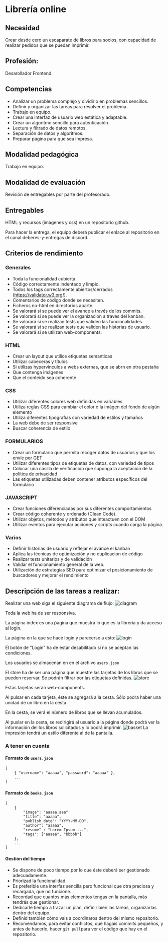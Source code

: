 # Librería online

## Necesidad
Crear desde cero un escaparate de libros para socios, con capacidad de realizar pedidos que se puedan imprimir.

## Profesión:
Desarollador Frontend.

## Competencias
- Analizar un problema complejo y dividirlo en problemas sencillos.
- Definir y organizar las tareas para resolver el problema.
- Trabajo en equipo.
- Crear una interfaz de usuario web estática y adaptable.
- Crear un algoritmo sencillo para autenticación.
- Lectura y filtrado de datos remotos.
- Separación de datos y algoritmos.
- Preparar página para que sea impresa.

## Modalidad pedagógica
Trabajo en equipo.


## Modalidad de evaluación
Revisión de entregables por parte del profesorado.


## Entregables

HTML y recursos (imágenes y css) en un repositorio github.

Para hacer la entrega, el equipo deberá publicar el enlace al repositorio en el canal deberes-y-entregas de discord.

## Criterios de rendimiento
### Generales
- Toda la funcionalidad cubierta.
- Código correctamente indentado y limpio.
- Todos los tags correctamente abiertos/cerrados (https://validator.w3.org/).
- Comentarios de código donde se necesiten.
- Ficheros no-html en directorios aparte.
- Se valorará si se puede ver el avance a través de los commits.
- Se valorará si se puede ver la organización a través del kanban.
- Se valorará si se realizan tests que validen las funcionalidades.
- Se valorará si se realizan tests que validen las historias de usuario.
- Se valorará si se utilizan web-components.


### HTML
- Crear un layout que utilice etiquetas semanticas
- Utilizar cabeceras y títulos
- Si utilizas hypervínculos a webs externas, que se abrn en otra pestaña
- Que contenga imágenes
- Que el conteido sea coherente

### CSS
- Utilizar diferentes colores web definidas en variables
- Utiliza reglas CSS para cambiar el color o la imágen del fondo de algún elemento
- Utiliza diferentes tipografías con variedad de estilos y tamaños
- La web debe de ser responsive
- Buscar coherencia de estilo

### FORMULARIOS
- Crear un formulario que permita recoger datos de usuarios y que los envíe por GET
- Utilizar diferentes tipos de etiquetas de datos, con variedad de tipos
- Colocar una casilla de verificación que suponga la aceptación de la política de privacidad
- Las etiquetas utilizadas deben contener atributos específicos del formulario

### JAVASCRIPT
- Crear funciones diferenciadas por sus diferentes comportamientos
- Crear código coherente y ordenado (Clean Code).
- Utilizar objetos, métodos y atributos que inteactuen con el DOM
- Utilizar eventos para ejecutar acciones y scripts cuando carga la página.

### Varios
- Definir historias de usuario y reflejar el avance el kanban 
- Aplica las técnicas de optimización y no duplicacion de código
- Realizar tests unitarios y de validación
- Validar el funcionamiento general de la web.
- Utilización de estrategias SEO para optimizar el posicionamiento de buscadores y mejorar el rendimiento


## Descripción de las tareas a realizar:

Realizar una web siga el siguiente diagrama de flujo:
![diagram](./assets/diagram.png "diagram")

Toda la web ha de ser responsiva.

La página index es una ṕagina que muestra lo que es la librería y da acceso al login.

La página en la que se hace login y parecerse a esto:
![login](./assets/login.png "login")

El botón de "Login" ha de estar desabilitado si no se aceptan las condiciones.

Los usuarios se almacenan en en el archivo `users.json`

El store ha de ser una página que muestre las tarjetas de los libros que se pueden reservar. Se podrán filtrar por las etiquetas definidas.
![store](./assets/store.png "store")

Estas tarjetas serán web-components.

Al pulsar en cada tarjeta, éste se agregará a la cesta. Sólo podra haber una unidad de un libro en la cesta.

En la cesta, se verá el número de libros que se llevan acumulados.

Al puslar en la cesta, se redirigirá al usuario a la página donde podrá ver la información del los libros solicitados y lo podrá imprimir.
![basket](./assets/basket.png "basket")
La impresión tendrá un estilo diferente al de la pantalla.

### A tener en cuenta
#### Formato de `users.json`
```
[
    { "username": "aaaaa", "password": "aaaaa" },
    ...
]
```
#### Formato de `books.json`
```
[
    { 
        "image": "aaaaa.aaa"
        "title": "aaaaa",
        "publish_date": "YYYY-MM-DD",
        "author": "aaaaa",
        "resume" : "Lorem Ipsum....",
        "tags": ["aaaaa", "bbbbb"]
    },
    ...
]
```

#### Gestión del tiempo
- Se dispone de poco tiempo por lo que éste deberá ser gestionado adecuadamente.
- Priorizad la funcionalidad.
- Es preferible una interfaz sencilla pero funcional que otra preciosa y recargada, que no funcione.
- Recordad que cuantos más elementos tengas en la pantalla, más tendrás que gestionar.
- Dedicarle tiempo a trazar un plan, definir bien las tareas, organizarlas dentro del equipo.
- Definid también cómo vais a coordinaros dentro del mismo repositorio.
- Recomendamos, para evitar conflictos, que hagais commits pequeños, y antes de hacerlo, hacer `git pull`para ver el código que hay en el repositorio.
